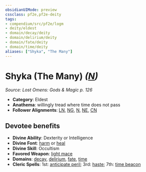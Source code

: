```yaml
---
obsidianUIMode: preview
cssclass: pf2e,pf2e-deity
tags:
- compendium/src/pf2e/logm
- deity/eldest
- domain/decay/deity
- domain/delirium/deity
- domain/fate/deity
- domain/time/deity
aliases: ["Shyka", "The Many"]
---
```

# Shyka (The Many) *([N](../../../rules/traits/neutral-b1.md))*  
*Source: Lost Omens: Gods & Magic p. 126*  

- **Category**: Eldest
- **Anathema**: willingly tread where time does not pass
- **Follower Alignments**: [LN](../../../rules/traits/lawful-neutral-b1.md), [NG](../../../rules/traits/neutral-good-b1.md), [N](../../../rules/traits/neutral-b1.md), [NE](../../../rules/traits/neutral-evil-b1.md), [CN](../../../rules/traits/chaotic-neutral-b1.md)

## Devotee benefits

- **Divine Ability**: Dexterity or Intelligence
- **Divine Font**: [harm](../../spells/harm.md) or [heal](../../spells/heal.md)
- **Divine Skill**: Occultism
- **Favored Weapon**: [light mace](../../equipment/items/light-mace.md)
- **Domains**: [decay](../domains.md#Decay), [delirium](../domains.md#Delirium), [fate](../domains.md#Fate), [time](../domains.md#Time)
- **Cleric Spells**: 1st: [anticipate peril](../../spells/anticipate-peril-logm.md); 3rd: [haste](../../spells/haste.md); 7th: [time beacon](../../spells/time-beacon-logm.md)